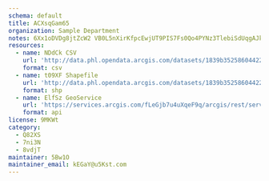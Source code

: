 ```yaml
---
schema: default
title: ACXsqGam65 
organization: Sample Department 
notes: 6Xx1oDVDg8jtZcW2 VB0L5nXirKfpcEwjUT9PIS7Fs0Qo4PYNz3TlebiSdUqgAJkmLBZ8HsfOv1EFpltM3a6zNGnAY a47xrCyIQ 
resources:
  - name: NDdCk CSV
    url: 'http://data.phl.opendata.arcgis.com/datasets/1839b35258604422b0b520cbb668df0d_0.csv'
    format: csv
  - name: t09XF Shapefile
    url: 'http://data.phl.opendata.arcgis.com/datasets/1839b35258604422b0b520cbb668df0d_0.zip'
    format: shp
  - name: ElfSz GeoService
    url: 'https://services.arcgis.com/fLeGjb7u4uXqeF9q/arcgis/rest/services/Air_Monitoring_Stations/FeatureServer/0/query'
    format: api
license: 9MKWt 
category:
  - Q82XS 
  - 7ni3N 
  - 8vdjT 
maintainer: 5Bw1O  
maintainer_email: kEGaY@u5Kst.com
---
```

